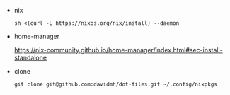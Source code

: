* nix

  ```shell
  sh <(curl -L https://nixos.org/nix/install) --daemon
  ```

* home-manager

  https://nix-community.github.io/home-manager/index.html#sec-install-standalone

* clone

  ```shell
  git clone git@github.com:davidmh/dot-files.git ~/.config/nixpkgs
  ```
